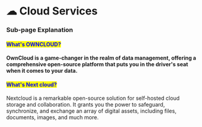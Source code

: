 # ☁ Cloud Services

### Sub-page Explanation

#### <mark style="color:blue;">What's  OWNCLOUD?</mark>

#### OwnCloud is a game-changer in the realm of data management, offering a comprehensive open-source platform that puts you in the driver's seat when it comes to your data.

#### <mark style="color:blue;">What's Next cloud?</mark>

Nextcloud is a remarkable open-source solution for self-hosted cloud storage and collaboration. It grants you the power to safeguard, synchronize, and exchange an array of digital assets, including files, documents, images, and much more.
